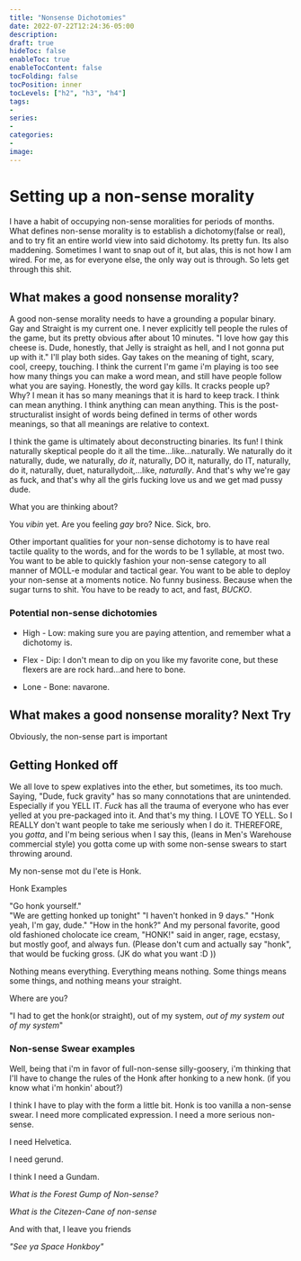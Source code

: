 ```yaml
---
title: "Nonsense Dichotomies"
date: 2022-07-22T12:24:36-05:00
description:
draft: true
hideToc: false
enableToc: true
enableTocContent: false
tocFolding: false
tocPosition: inner
tocLevels: ["h2", "h3", "h4"]
tags:
-
series:
-
categories:
-
image:
---
```

# Setting up a non-sense morality
I have a habit of occupying non-sense moralities for periods of months.  What defines non-sense morality is to establish a dichotomy(false or real), and to try fit an entire world view into said dichotomy.  Its pretty fun.  Its also maddening.  Sometimes I want to snap out of it, but alas, this is not how I am wired.  For me, as for everyone else, the only way out is through.  So lets get through this shit.

## What makes a good nonsense morality?

A good non-sense morality needs to have a grounding a popular binary.  Gay and Straight is my current one.  I never explicitly tell people the rules of the game, but its pretty obvious after about 10 minutes.  "I love how gay this cheese is.  Dude, honestly, that Jelly is straight as hell, and I not gonna put up with it."  I'll play both sides.  Gay takes on the meaning of tight, scary, cool, creepy, touching.  I think the current I'm game i'm playing is too see how many things you can make a word mean, and still have people follow what you are saying.  Honestly, the word gay kills.  It cracks people up?  Why?  I mean it has so many meanings that it is hard to keep track.  I think can mean anything.  I think anything can mean anything.  This is the post-structuralist insight of words being defined in terms of other words meanings, so that all meanings are relative to context.

I think the game is ultimately about deconstructing binaries.  Its fun!  I think naturally skeptical people do it all the time...like...naturally.  We naturally do it naturally, dude, we naturally, *do it*, naturally, DO it, naturally, do IT, naturally, do it, naturally, duet, naturallydoit,...like, *naturally*. And that's why we're gay as fuck, and that's why all the girls fucking love us and we get mad pussy dude.

What you are thinking about?  

You *vibin* yet. Are you feeling *gay* bro? Nice.  Sick, bro.

Other important qualities for your non-sense dichotomy is to have real tactile quality to the words, and for the words to be 1 syllable, at most two.  You want to be able to quickly fashion your non-sense category to all manner of MOLL-e modular and tactical gear.  You want to be able to deploy your non-sense at a moments notice.  No funny business.  Because when the sugar turns to shit.  You have to be ready to act, and fast, *BUCKO*.

### Potential non-sense dichotomies
* High - Low: making sure you are paying attention, and remember what a dichotomy is.
* Flex - Dip: I don't mean to dip on you like my favorite cone, but these flexers are are rock hard...and here to bone.

* Lone - Bone: navarone.


## What makes a good nonsense morality? Next Try

Obviously, the non-sense part is important

## Getting Honked off

We all love to spew explatives into the ether, but sometimes, its too much.  Saying, "Dude, fuck gravity" has so many connotations that are unintended. Especially if you YELL IT.  *Fuck* has all the trauma of everyone who has ever yelled at you pre-packaged into it.  And that's my thing.  I LOVE TO YELL.  So I REALLY don't want people to take me seriously when I do it.  THEREFORE, you *gotta*, and I'm being serious when I say this, (leans in Men's Warehouse commercial style) you gotta come up with some non-sense swears to start throwing around.

My non-sense mot du l'ete is Honk.  

Honk Examples

"Go honk yourself."  
"We are getting honked up tonight"
"I haven't honked in 9 days."
"Honk yeah, I'm gay, dude."
"How in the honk?"
And my personal favorite, good old fashioned cholocate ice cream, "HONK!" said in anger, rage, ecstasy, but mostly goof, and always fun.  (Please don't cum and actually say "honk", that would be fucking gross. (JK do what you want :D ))

Nothing means everything. Everything means nothing. Some things means some things, and nothing means your straight. 

Where are you?  

"I had to get the honk(or straight), out of my system, 
*out of my system*
*out of my system*"

### Non-sense Swear examples
Well, being that i'm in favor of full-non-sense silly-goosery, i'm thinking that I'll have to change the rules of the Honk after honking to a new honk. (if you know what i'm honkin' about?)

I think I have to play with the form a little bit.  Honk is too vanilla a non-sense swear.  I need more complicated expression.  I need a more serious non-sense.

I need Helvetica.

I need gerund.

I think I need a Gundam.

*What is the Forest Gump of Non-sense?*

*What is the Citezen-Cane of non-sense*

And with that, I leave you friends

*"See ya Space Honkboy"*







